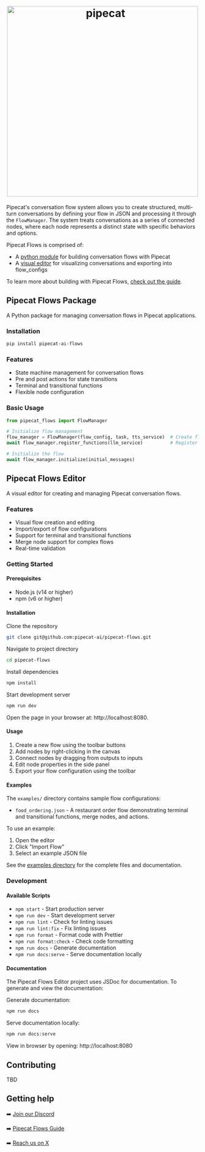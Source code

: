 <h1><div align="center">
 <img alt="pipecat" width="500px" height="auto" src="https://github.com/pipecat-ai/pipecat-flows/blob/main/pipecat-flows.png">
</div></h1>

Pipecat's conversation flow system allows you to create structured, multi-turn conversations by defining your flow in JSON and processing it through the `FlowManager`. The system treats conversations as a series of connected nodes, where each node represents a distinct state with specific behaviors and options.

Pipecat Flows is comprised of:
- A [python module](#pipecat-flows-package) for building conversation flows with Pipecat
- A [visual editor](#pipecat-flows-editor) for visualizing conversations and exporting into flow_configs

To learn more about building with Pipecat Flows, [check out the guide](https://docs.pipecat.ai/guides/pipecat-flows).

## Pipecat Flows Package

A Python package for managing conversation flows in Pipecat applications.

### Installation

```bash
pip install pipecat-ai-flows
```

### Features

- State machine management for conversation flows
- Pre and post actions for state transitions
- Terminal and transitional functions
- Flexible node configuration

### Basic Usage

```python
from pipecat_flows import FlowManager

# Initialize flow management
flow_manager = FlowManager(flow_config, task, tts_service)  # Create flow manager
await flow_manager.register_functions(llm_service)          # Register all possible functions

# Initialize the flow
await flow_manager.initialize(initial_messages)
```

## Pipecat Flows Editor

A visual editor for creating and managing Pipecat conversation flows.

### Features

- Visual flow creation and editing
- Import/export of flow configurations
- Support for terminal and transitional functions
- Merge node support for complex flows
- Real-time validation

### Getting Started

#### Prerequisites

- Node.js (v14 or higher)
- npm (v6 or higher)

#### Installation

Clone the repository

```bash
git clone git@github.com:pipecat-ai/pipecat-flows.git
```

Navigate to project directory

```bash
cd pipecat-flows
```

Install dependencies

```bash
npm install
```

Start development server

```bash
npm run dev
```

Open the page in your browser at: http://localhost:8080.

#### Usage

1. Create a new flow using the toolbar buttons
2. Add nodes by right-clicking in the canvas
3. Connect nodes by dragging from outputs to inputs
4. Edit node properties in the side panel
5. Export your flow configuration using the toolbar

#### Examples

The `examples/` directory contains sample flow configurations:

- `food_ordering.json` - A restaurant order flow demonstrating terminal and transitional functions, merge nodes, and actions.

To use an example:
1. Open the editor
2. Click "Import Flow"
3. Select an example JSON file

See the [examples directory](examples/) for the complete files and documentation.

### Development

#### Available Scripts

- `npm start` - Start production server
- `npm run dev` - Start development server
- `npm run lint` - Check for linting issues
- `npm run lint:fix` - Fix linting issues
- `npm run format` - Format code with Prettier
- `npm run format:check` - Check code formatting
- `npm run docs` - Generate documentation
- `npm run docs:serve` - Serve documentation locally

#### Documentation

The Pipecat Flows Editor project uses JSDoc for documentation. To generate and view the documentation:

Generate documentation:

```bash
npm run docs
```

Serve documentation locally:

```bash
npm run docs:serve
```

View in browser by opening: http://localhost:8080

## Contributing

TBD

## Getting help

➡️ [Join our Discord](https://discord.gg/pipecat)

➡️ [Pipecat Flows Guide](https://docs.pipecat.ai/guides/pipecat-flows)

➡️ [Reach us on X](https://x.com/pipecat_ai)
